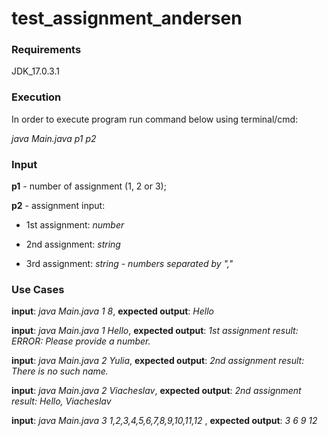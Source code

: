 # test_assignment_andersen

### Requirements

JDK_17.0.3.1

### Execution

In order to execute program run command below using terminal/cmd:

*java Main.java p1 p2*

### Input

**p1** - number of assignment (1, 2 or 3);

**p2** - assignment input:

-   1st assignment: *number*

-   2nd assignment: *string*

-   3rd assignment: *string - numbers separated by ","*

### Use Cases


**input**: *java Main.java 1 8*, **expected output**: *Hello*

**input**: *java Main.java 1 Hello*, **expected output**: *1st assignment result: ERROR: Please provide a number.*

**input**: *java Main.java 2 Yulia*, **expected output**: *2nd assignment result: There is no such name.*

**input**: *java Main.java 2 Viacheslav*, **expected output**: *2nd assignment result: Hello, Viacheslav*

**input**: *java Main.java 3 1,2,3,4,5,6,7,8,9,10,11,12* , **expected output**: *3 6 9 12*


